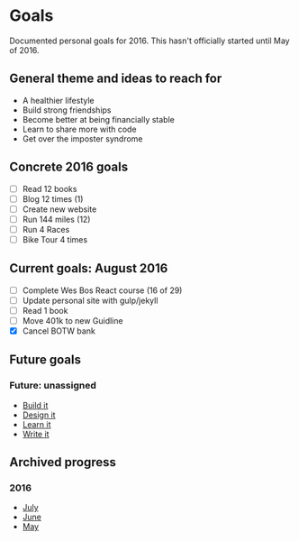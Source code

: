 # Goals
Documented personal goals for 2016. This hasn't officially started until May of 2016.

## General theme and ideas to reach for
* A healthier lifestyle
* Build strong friendships
* Become better at being financially stable
* Learn to share more with code
* Get over the imposter syndrome

## Concrete 2016 goals
* [ ] Read 12 books
* [ ] Blog 12 times (1)
* [ ] Create new website
* [ ] Run 144 miles (12)
* [ ] Run 4 Races
* [ ] Bike Tour 4 times

## Current goals: August 2016
* [ ] Complete Wes Bos React course (16 of 29)
* [ ] Update personal site with gulp/jekyll
* [ ] Read 1 book
* [ ] Move 401k to new Guidline
* [x] Cancel BOTW bank

## Future goals

### Future: unassigned

* [Build it](future/build-it.md)
* [Design it](future/design-it.md)
* [Learn it](future/learn-it.md)
* [Write it](future/write-it.md)

## Archived progress

### 2016

* [July](archive/2016/july.md)
* [June](archive/2016/june.md)
* [May](archive/2016/may.md)
